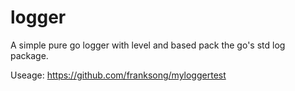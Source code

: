# logger
A simple pure go logger with level and based pack the go's std log package.

Useage: https://github.com/franksong/myloggertest
